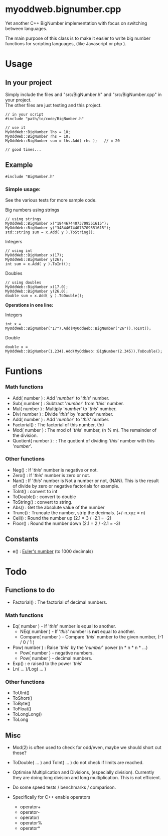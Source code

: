 # myoddweb.bignumber.cpp #
Yet another C++ BigNumber implementation with focus on switching between languages.

The main purpose of this class is to make it easier to write big number functions for scripting languages, (like Javascript or php ).

# Usage #
## In your project ##

Simply include the files and "src/BigNumber.h" and "src/BigNumber.cpp" in your project.    
The other files are just testing and this project.

    // in your script
    #include "path/to/code/BigNumber.h"
   
    // use it
    MyOddWeb::BigNumber lhs = 10;
    MyOddWeb::BigNumber rhs = 10;
	MyOddWeb::BigNumber sum = lhs.Add( rhs );	// = 20

    // good times...

## Example ##

    #include "BigNumber.h"

### Simple usage: ###

See the various tests for more sample code.

Big numbers using strings

    // using strings
    MyOddWeb::BigNumber x("18446744073709551615");
    MyOddWeb::BigNumber y("348446744073709551615");
    std::string sum = x.Add( y ).ToString();

Integers

    // using int
    MyOddWeb::BigNumber x(17);
    MyOddWeb::BigNumber y(26);
    int sum = x.Add( y ).ToInt();

Doubles

    // using doubles
    MyOddWeb::BigNumber x(17.0);
    MyOddWeb::BigNumber y(26.0);
    double sum = x.Add( y ).ToDouble();

**Operations in one line:**

Integers

    int x = MyOddWeb::BigNumber("17").Add(MyOddWeb::BigNumber("26")).ToInt();

Double

    double x = MyOddWeb::BigNumber(1.234).Add(MyOddWeb::BigNumber(2.345)).ToDouble();

# Funtions #
### Math functions ###
- Add( number ) : Add '*number*' to '*this*' number.
- Sub( number ) : Subtract '*number*' from '*this*' number.
- Mul( number ) : Multiply '*number*' to '*this*' number.
- Div( number ) : Divide '*this*' by '*number*' number.
- Add( number ) : Add '*number*' to '*this*' number.
- Factorial() : The factorial of this number, (!n)
- Mod( number ) : The mod of '*this*' number, (n % m). The remainder of the division. 
- Quotient( number ) : : The quotient of dividing '*this*' number with this '*number*'.

### Other functions ###
- Neg() : If '*this*' number is negative or not.
- Zero() : If '*this*' number is zero or not.
- Nan() : If '*this*' number is Not a number or not, (NAN). This is the result of divide by zero or negative factorials for example.
- ToInt() : convert to int
- ToDouble() : convert to double
- ToString() : convert to string.
- Abs() : Get the absolute value of the number
- Trunc() : Truncate the number, strip the decimals. (+/-n.xyz = n)
- Ceil() : Round the number up (2.1 = 3 / -2.1 = -2)
- Floor() : Round the number down (2.1 = 2 / -2.1 = -3)

## Constants ##
- e() : [Euler's number](https://en.wikipedia.org/wiki/E_%28mathematical_constant%29) (to 1000 decimals) 

# Todo #

## Functions to do ##
- Factorial() : The factorial of decimal numbers.

### Math functions ###
- Eq( number ) - If '*this*' number is equal to another.
	- NEq( number ) - If '*this*' number is **not** equal to another.
	- Compare( number ) - Compare '*this*' number to the given number, (-1 / 0 / 1 )
- Pow( number ) : Raise '*this*' by the '*number*' power (n * n * n * ...)
	- Pow( number ) - negative numbers.
	- Pow( number ) - decimal numbers.
- Exp() : e raised to the power '*this*'
- Ln( ... )/Log( ... )

### Other functions ###
- ToUInt()
- ToShort()
- ToByte()
- ToFloat()
- ToLongLong()
- ToLong

## Misc ##

- Mod(2) is often used to check for odd/even, maybe we should short cut those?
- ToDouble( ... ) and ToInt( ... ) do not check if limits are reached.
- Optimise Multiplication and Divisions, (especially division). Currently they are doing long division and long multiplication. This is not efficient.
- Do some speed tests / benchmarks / comparison.

- Specifically for C++ enable operators
	- operator+
	- operator-
	- operator/
	- operator%
	- operator*

